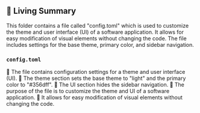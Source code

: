 

<!-- Living README Summary -->
## 🌳 Living Summary

This folder contains a file called "config.toml" which is used to customize the theme and user interface (UI) of a software application. It allows for easy modification of visual elements without changing the code. The file includes settings for the base theme, primary color, and sidebar navigation.


### `config.toml`

🔹 The file contains configuration settings for a theme and user interface (UI).
🔹 The theme section sets the base theme to "light" and the primary color to "#356dff".
🔹 The UI section hides the sidebar navigation.
🔹 The purpose of the file is to customize the theme and UI of a software application.
🔹 It allows for easy modification of visual elements without changing the code.

<!-- Living README Summary -->